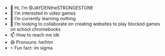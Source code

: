 - 👋 Hi, I’m @JAYDENtheSTRONGESTONE
- 👀 I’m interested in video games
- 🌱 I’m currently learning nothing 
- 💞️ I’m looking to collaborate on creating websites to play blocked games on school chromebooks
- 📫 How to reach me idk
- 😄 Pronouns: he/him
- ⚡ Fun fact: im sigma

<!---
JAYDENtheSTRONGESTONE/JAYDENtheSTRONGESTONE is a ✨ special ✨ repository because its `README.md` (this file) appears on your GitHub profile.
You can click the Preview link to take a look at your changes.
--->
